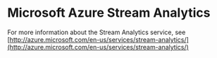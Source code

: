 # Microsoft Azure Stream Analytics #

For more information about the Stream Analytics service, see [http://azure.microsoft.com/en-us/services/stream-analytics/](http://azure.microsoft.com/en-us/services/stream-analytics/)

